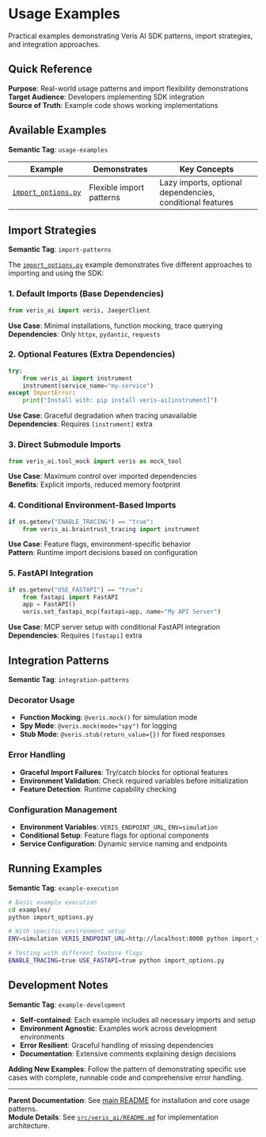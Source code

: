 # Usage Examples

Practical examples demonstrating Veris AI SDK patterns, import strategies, and integration approaches.

## Quick Reference

**Purpose**: Real-world usage patterns and import flexibility demonstrations  
**Target Audience**: Developers implementing SDK integration  
**Source of Truth**: Example code shows working implementations

## Available Examples

**Semantic Tag**: `usage-examples`

| Example | Demonstrates | Key Concepts |
|---------|--------------|--------------|
| [`import_options.py`](import_options.py) | Flexible import patterns | Lazy imports, optional dependencies, conditional features |

## Import Strategies

**Semantic Tag**: `import-patterns`

The [`import_options.py`](import_options.py) example demonstrates five different approaches to importing and using the SDK:

### 1. Default Imports (Base Dependencies)
```python
from veris_ai import veris, JaegerClient
```
**Use Case**: Minimal installations, function mocking, trace querying  
**Dependencies**: Only `httpx`, `pydantic`, `requests`

### 2. Optional Features (Extra Dependencies)
```python
try:
    from veris_ai import instrument
    instrument(service_name="my-service")
except ImportError:
    print("Install with: pip install veris-ai[instrument]")
```
**Use Case**: Graceful degradation when tracing unavailable  
**Dependencies**: Requires `[instrument]` extra

### 3. Direct Submodule Imports
```python
from veris_ai.tool_mock import veris as mock_tool
```
**Use Case**: Maximum control over imported dependencies  
**Benefits**: Explicit imports, reduced memory footprint

### 4. Conditional Environment-Based Imports
```python
if os.getenv("ENABLE_TRACING") == "true":
    from veris_ai.braintrust_tracing import instrument
```
**Use Case**: Feature flags, environment-specific behavior  
**Pattern**: Runtime import decisions based on configuration

### 5. FastAPI Integration
```python
if os.getenv("USE_FASTAPI") == "true":
    from fastapi import FastAPI
    app = FastAPI()
    veris.set_fastapi_mcp(fastapi=app, name="My API Server")
```
**Use Case**: MCP server setup with conditional FastAPI integration  
**Dependencies**: Requires `[fastapi]` extra

## Integration Patterns

**Semantic Tag**: `integration-patterns`

### Decorator Usage
- **Function Mocking**: `@veris.mock()` for simulation mode
- **Spy Mode**: `@veris.mock(mode="spy")` for logging
- **Stub Mode**: `@veris.stub(return_value={})` for fixed responses

### Error Handling
- **Graceful Import Failures**: Try/catch blocks for optional features
- **Environment Validation**: Check required variables before initialization
- **Feature Detection**: Runtime capability checking

### Configuration Management  
- **Environment Variables**: `VERIS_ENDPOINT_URL`, `ENV=simulation`
- **Conditional Setup**: Feature flags for optional components
- **Service Configuration**: Dynamic service naming and endpoints

## Running Examples

**Semantic Tag**: `example-execution`

```bash
# Basic example execution
cd examples/
python import_options.py

# With specific environment setup
ENV=simulation VERIS_ENDPOINT_URL=http://localhost:8000 python import_options.py

# Testing with different feature flags
ENABLE_TRACING=true USE_FASTAPI=true python import_options.py
```

## Development Notes

**Semantic Tag**: `example-development`

- **Self-contained**: Each example includes all necessary imports and setup
- **Environment Agnostic**: Examples work across development environments
- **Error Resilient**: Graceful handling of missing dependencies
- **Documentation**: Extensive comments explaining design decisions

**Adding New Examples**: Follow the pattern of demonstrating specific use cases with complete, runnable code and comprehensive error handling.

---

**Parent Documentation**: See [main README](../README.md) for installation and core usage patterns.  
**Module Details**: See [`src/veris_ai/README.md`](../src/veris_ai/README.md) for implementation architecture.
